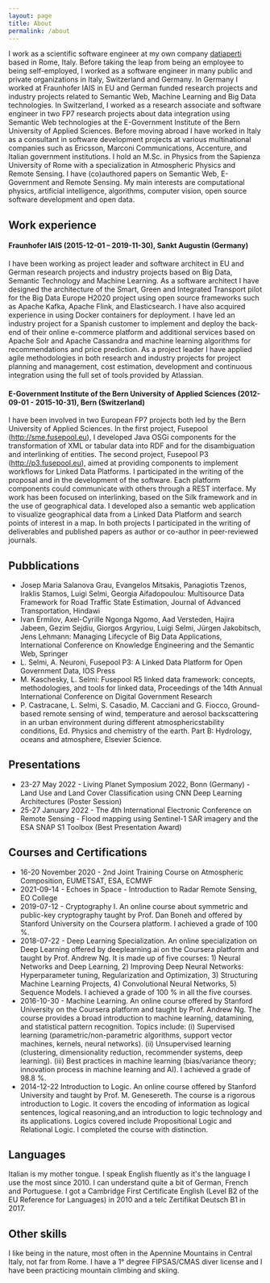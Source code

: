 ```yaml
---
layout: page
title: About
permalink: /about
---
```


I work as a scientific software engineer at my own company [datiaperti](https://www.datiaperti.it) based in Rome, Italy. Before taking the leap from being an employee to being self-employed, I worked as a software engineer in many public and private organizations in Italy, Switzerland and Germany. In Germany I worked at Fraunhofer IAIS in EU and German funded research projects and industry projects related to Semantic Web, Machine Learning and Big Data technologies. In Switzerland, I worked as a research associate and software engineer in two FP7 research projects about data integration using Semantic Web technologies at the E-Government Institute of the Bern University of Applied Sciences. Before moving abroad I have worked in Italy as a consultant in software development projects at various multinational companies such as Ericsson, Marconi Communications, Accenture, and Italian government institutions. I hold an M.Sc. in Physics from the Sapienza University of Rome with a specialization in Atmospheric Physics and Remote Sensing. I have (co)authored papers on Semantic Web, E-Government and Remote Sensing. My main interests are computational physics, artificial intelligence, algorithms, computer vision, open source software development and open data.

## Work experience
#### Fraunhofer IAIS (2015-12-01 – 2019-11-30), Sankt Augustin (Germany)
I have been working as project leader and software architect in EU and German research projects and industry projects based on Big Data, Semantic Technology and Machine Learning. As a software architect I have designed the architecture of the Smart, Green and Integrated Transport pilot for the Big Data Europe H2020 project using open source frameworks such as Apache Kafka, Apache Flink, and Elasticsearch. I have also
acquired experience in using Docker containers for deployment. I have led an industry project for a Spanish customer to implement and deploy the back-end of their online e-commerce platform and additional services based on Apache Solr and Apache Cassandra and machine learning algorithms for recommendations and price prediction. As a project leader I have applied agile methodologies in both research and industry projects for
project planning and management, cost estimation, development and continuous integration using the full set of tools provided by Atlassian.

#### E-Government Institute of the Bern University of Applied Sciences (2012-09-01 - 2015-10-31), Bern (Switzerland)
I have been involved in two European FP7 projects both led by the Bern University of Applied Sciences. In the first project, Fusepool (http://sme.fusepool.eu), I developed Java OSGi components for the transformation of XML or tabular data into RDF and for the disambiguation and interlinking of entities. The second project, Fusepool P3
(http://p3.fusepool.eu), aimed at providing components to implement workflows for Linked Data Platforms. I participated in the writing of the proposal and in the development of the software. Each platform components could communicate with others through a REST interface. My work has been focused on interlinking, based on
the Silk framework and in the use of geographical data. I developed also a semantic web application to visualize geographical data from a Linked Data Platform and search points of interest in a map. In both projects I participated in the writing of deliverables and published papers as author or co-author in peer-reviewed journals.

## Pubblications
* Josep Maria Salanova Grau, Evangelos Mitsakis, Panagiotis Tzenos, Iraklis Stamos, Luigi Selmi, Georgia Aifadopoulou: Multisource Data Framework for Road Traffic State Estimation, Journal of Advanced Transportation, Hindawi
* Ivan Ermilov, Axel-Cyrille Ngonga Ngomo, Aad Versteden, Hajira Jabeen, Gezim Sejdiu, Giorgos Argyriou, Luigi Selmi, Jürgen Jakobitsch, Jens Lehmann: Managing Lifecycle of Big Data Applications, International Conference on Knowledge Engineering and the Semantic Web, Springer
* L. Selmi, A. Neuroni, Fusepool P3: A Linked Data Platform for Open Government Data, IOS Press
* M. Kaschesky, L. Selmi: Fusepool R5 linked data framework: concepts, methodologies, and tools for linked data, Proceedings of the 14th Annual International Conference on Digital Government Research
* P. Castracane, L. Selmi, S. Casadio, M. Cacciani and G. Fiocco, Ground-based remote sensing of wind, temperature and aerosol backscattering in an urban environment during different atmosphericstability conditions, Ed. Physics and chemistry of the earth. Part B: Hydrology, oceans and atmosphere, Elsevier Science.

## Presentations
* 23-27 May 2022 - Living Planet Symposium 2022, Bonn (Germany) - Land Use and Land Cover Classification using CNN Deep Learning Architectures (Poster Session)
* 25-27 January 2022 - The 4th International Electronic Conference on Remote Sensing - Flood mapping using Sentinel-1 SAR imagery and the ESA SNAP S1 Toolbox (Best Presentation Award)  

## Courses and Certifications
* 16-20 November 2020 - 2nd Joint Training Course on Atmospheric Composition, EUMETSAT, ESA, ECMWF
* 2021-09-14 - Echoes in Space - Introduction to Radar Remote Sensing, EO College
* 2019-07-12 - Cryptography I. An online course about symmetric and public-key cryptography taught by Prof. Dan Boneh and offered by Stanford University on the Coursera platform. I achieved a grade of 100 %.
* 2018-07-22 - Deep Learning Specialization. An online specialization on Deep Learning offered by deeplearning.ai on the Coursera platform and taught by Prof. Andrew Ng. It is made up of five courses: 1) Neural Networks and Deep Learning, 2) Improving Deep Neural Networks: Hyperparameter tuning, Regularization and Optimization, 3) Structuring Machine Learning Projects, 4) Convolutional Neural Networks, 5) Sequence Models. I achieved a grade of 100 % in all the five courses.
* 2016-10-30 - Machine Learning. An online course offered by Stanford University on the Coursera platform and taught by Prof. Andrew Ng. The course provides a broad introduction to machine learning, datamining, and statistical pattern recognition. Topics include: (i) Supervised learning (parametric/non-parametric algorithms, support vector machines, kernels, neural networks). (ii) Unsupervised learning (clustering, dimensionality reduction, recommender systems, deep learning). (iii) Best practices in machine learning (bias/variance theory; innovation process in machine learning and AI). I achieved a grade of 98.8 %.
* 2014-12-22 Introduction to Logic. An online course offered by Stanford University and taught by Prof. M. Genesereth. The course is a rigorous
introduction to Logic. It covers the encoding of information as logical sentences, logical reasoning,and an introduction to logic technology and its applications. Logics covered include Propositional Logic and Relational Logic. I completed the course with distinction.

## Languages
Italian is my mother tongue. I speak English fluently as it's the language I use the most since 2010. I can understand quite a bit of German, French and Portuguese. I got a Cambridge First Certificate English (Level B2 of the EU Reference for Languages) in 2010 and a telc Zertifikat Deutsch B1 in 2017.

## Other skills
I like being in the nature, most often in the Apennine Mountains in Central Italy, not far from Rome. I have a 1° degree FIPSAS/CMAS diver license and I have been practicing mountain climbing and skiing.
